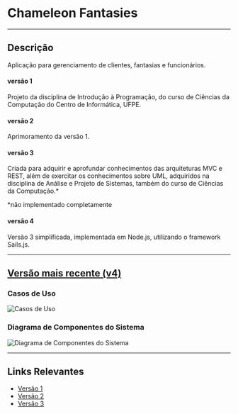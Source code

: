 # Chameleon Fantasies
---
## Descrição

Aplicação para gerenciamento de clientes, fantasias e funcionários.

#### versão 1

Projeto da disciplina de Introdução à Programação, do curso de Ciências da Computação do Centro de Informática, UFPE.

#### versão 2

Aprimoramento da versão 1.

#### versão 3

Criada para adquirir e aprofundar conhecimentos das arquiteturas MVC e REST, além de exercitar os conhecimentos sobre UML, adquiridos na disciplina de Análise e Projeto de Sistemas, também do curso de Ciências da Computação.*

*não implementado completamente

#### versão 4
Versão 3 simplificada, implementada em Node.js, utilizando o framework Sails.js.

---
## [Versão mais recente (v4)](/chameleonfantasies/v4)

### Casos de Uso

![Casos de Uso]()

### Diagrama de Componentes do Sistema

![Diagrama de Componentes do Sistema]()

---
## Links Relevantes

* [Versão 1](/chameleonfantasies/old_versions/v1)
* [Versão 2](/chameleonfantasies/old_versions/v2)
* [Versão 3](/chameleonfantasies/old_versions/v3)
